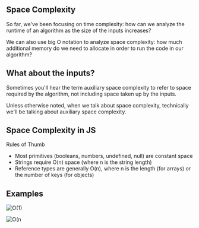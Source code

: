 ## Space Complexity

So far, we've been focusing on time complexity: how can we analyze the runtime of an algorithm as the size of the inputs increases?

We can also use big O notation to analyze space complexity: how much additional memory do we need to allocate in order to run the code in our algorithm?

## What about the inputs?

Sometimes you'll hear the term auxiliary space complexity to refer to space required by the algorithm, not including space taken up by the inputs.

Unless otherwise noted, when we talk about space complexity, technically we'll be talking about auxiliary space complexity.

## Space Complexity in JS

Rules of Thumb

- Most primitives (booleans, numbers, undefined, null) are constant space
- Strings require O(n) space (where n is the string length)
- Reference types are generally O(n), where n is the length (for arrays) or the number of keys (for objects)

## Examples

![O(1)](https://user-images.githubusercontent.com/88057912/222977887-472fe4cf-9b33-4ffb-819f-25e42519eb50.png)

![O(n](https://user-images.githubusercontent.com/88057912/222977920-ea905e2e-2250-40b9-9613-58dea3d469a8.png)
